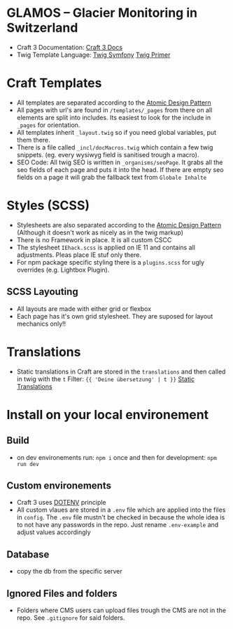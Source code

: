 # GLAMOS – Glacier Monitoring in Switzerland

* Craft 3 Documentation: [Craft 3 Docs](https://docs.craftcms.com/v3/)
* Twig Template Language: [Twig Symfony](https://twig.symfony.com/doc/2.x/templates.html) [Twig Primer](https://docs.craftcms.com/v3/dev/twig-primer.html)

# Craft Templates

* All templates are separated according to the [Atomic Design Pattern](https://patternlab.io/)
* All pages with url's are found in `/templates/_pages` from there on all elements are split into includes. Its easiest to look for the include in `_pages` for orientation.
* All templates inherit `_layout.twig` so if you need global variables, put them there.
* There is a file called `_incl/docMacros.twig` which contain a few twig snippets. (eg. every wysiwyg field is sanitised trough a macro).
* SEO Code: All twig SEO is written in `_organisms/seoPage`. It grabs all the seo fields of each page and puts it into the head. If there are empty seo fields on a page it will grab the fallback text from `Globale Inhalte`

# Styles (SCSS)

* Stylesheets are also separated according to the [Atomic Design Pattern](https://patternlab.io/) (Although it doesn't work as nicely as in the twig markup)
* There is no Framework in place. It is all custom CSCC
* The stylesheet `IEhack.scss` is applied on IE 11 and contains all adjustments. Pleas place IE stuf only there.
* For npm package specific styling there is a `plugins.scss` for ugly overrides (e.g. Lightbox Plugin).

## SCSS Layouting

* All layouts are made with either grid or flexbox
* Each page has it's own grid stylesheet. They are suposed for layout mechanics only!!

# Translations
* Static translations in Craft are stored in the `translations` and then called in twig with the `t` Filter: `{{ 'Deine übersetzung' | t }}` [Static Translations](https://docs.craftcms.com/v3/static-translations.html#app)

# Install on your local environement

## Build

* on dev environements run: `npm i` once and then for development: `npm run dev`

## Custom environements

* Craft 3 uses [DOTENV](https://docs.craftcms.com/v3/config/environments.html) principle
* All custom vlaues are stored in a `.env` file which are applied into the files in `config`. The `.env` file mustn't be checked in because the whole idea is to not have any passwords in the repo. Just rename `.env-example` and adjust values accordingly

## Database

* copy the db from the specific server

## Ignored Files and folders

* Folders where CMS users can upload files trough the CMS are not in the repo. See `.gitignore` for said folders.
